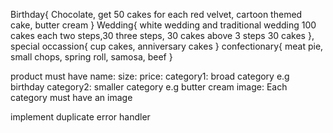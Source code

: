 Birthday{
    Chocolate, get 50 cakes for each
    red velvet,
    cartoon themed cake,
    butter cream
}
Wedding{
    white wedding and traditional wedding 100 cakes each
    two steps,30
    three steps, 30 cakes
    above 3 steps 30 cakes 
},
special occassion{
    cup cakes,
    anniversary cakes
}
confectionary{
    meat pie,
    small chops,
    spring roll,
    samosa,
    beef
}

product must have
name:
size:
price:
category1: broad category e.g birthday
category2: smaller category e.g butter cream
image: Each category must have an image




implement duplicate error handler